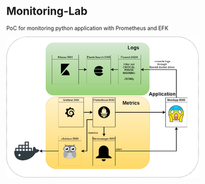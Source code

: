 # Monitoring-Lab
PoC for monitoring python application with Prometheus and EFK

![Diagram](/docs/diagram.png)

